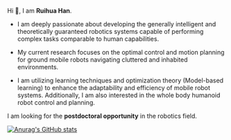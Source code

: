 Hi 👋, I am **Ruihua Han**. 

- I am deeply passionate about developing the generally intelligent and theoretically guaranteed robotics systems capable of performing complex tasks comparable to human capabilities. 

- My current research focuses on the optimal control and motion planning for ground mobile robots navigating cluttered and inhabited environments.
 
- I am utilizing learning techniques and optimization theory (Model-based learning) to enhance the adaptability and efficiency of mobile robot systems. Additionally, I am also interested in the whole body humanoid robot control and planning.

I am looking for the **postdoctoral  opportunity** in the robotics field. 




<!-- [![Anurag's GitHub stats](https://github-readme-stats.vercel.app/api?username=hanruihua&hide=prs,contribs&show_icons=true&theme=buefy)](https://github.com/anuraghazra/github-readme-stats) -->

[![Anurag's GitHub stats](https://github-readme-stats.vercel.app/api?username=hanruihua&show_icons=true&theme=buefy)](https://github.com/anuraghazra/github-readme-stats)

<!--[![Top Langs](https://github-readme-stats.vercel.app/api/top-langs/?username=hanruihua&layout=compact)](https://github.com/anuraghazra/github-readme-stats)-->

